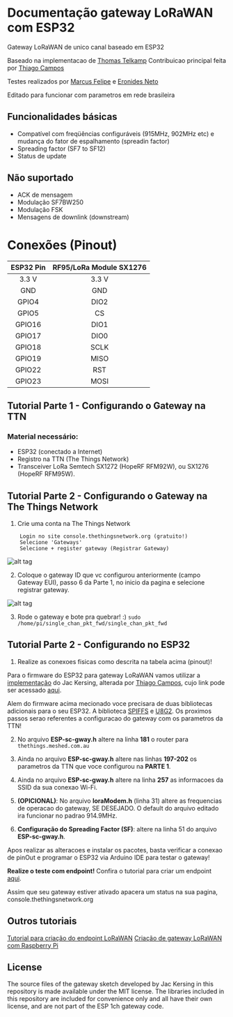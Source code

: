 # Documentação gateway LoRaWAN com ESP32

Gateway LoRaWAN de unico canal baseado em ESP32

Baseado na implementacao de [Thomas Telkamp](https://github.com/tftelkamp/single_chan_pkt_fwd)
Contribuicao principal feita por [Thiago Campos](https://github.com/tcampos123)

Testes realizados por [Marcus Felipe](https://github.com/mfrr) e [Eronides Neto](github.com/eron93br)

Editado para funcionar com parametros em rede brasileira

Funcionalidades básicas 
--------
- Compatível com freqüências configuráveis (915MHz, 902MHz etc) e mudança do fator de espalhamento (spreadin factor)
- Spreading factor (SF7 to SF12)
- Status de update

Não suportado
--------
- ACK de mensagem
- Modulação SF7BW250 
- Modulação FSK
- Mensagens de downlink (downstream)

Conexões (Pinout)
===========
| ESP32 Pin | RF95/LoRa Module SX1276 |
| :---------------------: | :------:|
|  3.3 V  |  3.3 V  |
|  GND |  GND |
|  GPIO4 | DIO2 |
|  GPIO5 | CS |
|  GPIO16 | DIO1 |
|  GPIO17 | DIO0 |
|  GPIO18 |  SCLK |
|  GPIO19 |  MISO |
|  GPIO22 | RST |
|  GPIO23 |  MOSI |

Tutorial Parte 1 - Configurando o Gateway na TTN
-------------
### Material  necessário:
- ESP32 (conectado a Internet)
- Registro na TTN (The Things Network)
- Transceiver LoRa Semtech SX1272 (HopeRF RFM92W), ou SX1276 (HopeRF RFM95W).

Tutorial Parte 2 - Configurando o Gateway na The Things Network
-------------
1) Crie uma conta na The Things Network
````
    Login no site console.thethingsnetwork.org (gratuito!)
    Selecione 'Gateways' 
    Selecione + register gateway (Registrar Gateway)
````
![alt tag](https://hackster.imgix.net/uploads/attachments/251146/screen_shot_2017-01-14_at_4_EwIJz0eE4x.png?auto=compress%2Cformat&w=680&h=510&fit=max)

2) Coloque o gateway ID que vc configurou anteriormente (campo Gateway EUI), passo 6 da Parte 1, no inicio da pagina e selecione registrar gateway.

![alt tag](https://hackster.imgix.net/uploads/attachments/251147/screen_shot_2017-01-14_at_4_pQP29ElNqh.png?auto=compress%2Cformat&w=680&h=510&fit=max)

3) Rode o gateway e bote pra quebrar! :)
````sudo /home/pi/single_chan_pkt_fwd/single_chan_pkt_fwd````

Tutorial Parte 2 - Configurando no ESP32
-------------

1) Realize as conexoes fisicas como descrita na tabela acima (pinout)! 

Para o firmware do ESP32 para gateway LoRaWAN vamos utilizar a [implementação](https://github.com/kersing/ESP-1ch-Gateway-v5.0) do Jac Kersing, alterada por [Thiago Campos](https://github.com/tcampos123/LoRa-Gateway-with-ESP32), cujo link pode ser acessado [aqui](https://github.com/tcampos123/LoRa-Gateway-with-ESP32).

Alem do firmware acima mecionado voce precisara de duas bibliotecas adicionais para o seu ESP32. A biblioteca [SPIFFS](https://github.com/espressif/arduino-esp32/tree/master/libraries/SPIFFS) e [U8G2](https://github.com/nkolban/esp32-snippets/tree/master/hardware/displays/U8G2). Os proximos passos serao referentes a configuracao do gateway com os parametros da TTN!

2) No arquivo **ESP-sc-gway.h** altere na linha **181** o router para  ````thethings.meshed.com.au````

3) Ainda no arquivo **ESP-sc-gway.h** altere nas linhas **197-202** os parametros da TTN que voce configurou na **PARTE 1**.

4) Ainda no arquivo **ESP-sc-gway.h** altere na linha **257** as informacoes da SSID da sua conexao Wi-Fi. 

5) **(OPICIONAL)**: No arquivo **loraModem.h** (linha 31) altere as frequencias de operacao do gateway, SE DESEJADO. O default do arquivo editado ira funcionar no padrao 914.9MHz. 

6) **Configuração do Spreading Factor (SF)**: altere na linha 51 do arquivo **ESP-sc-gway.h**. 

Apos realizar as alteracoes e instalar os pacotes, basta verificar a conexao de pinOut e programar o ESP32 via Arduino IDE para testar o gateway!

**Realize o teste com endpoint!** Confira o tutorial para criar um endpoint [aqui](https://github.com/eron93br/lorawan/tree/master/rpi-gtw/endpoint).


Assim que seu gateway estiver ativado apacera um status na sua pagina, console.thethingsnetwork.org

Outros tutoriais 
-------
[Tutorial para criação do endpoint LoRaWAN](https://github.com/eron93br/lorawan/tree/master/rpi-gtw/endpoint)
[Criação de gateway LoRaWAN com Raspberry Pi](https://github.com/eron93br/lorawan/tree/master/rpi-gtw)

License
-------
The source files of the gateway sketch developed by Jac Kersing in this repository is made available under the MIT license. The libraries included in this repository are included for convenience only and all have their own license, and are not part of the ESP 1ch gateway code.
